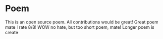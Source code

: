 # Poem
This is an open source poem. All contributions would be great!
Great poem mate I rate 8/8!
WOW no hate, but too short poem, mate!
Longer poem is create

